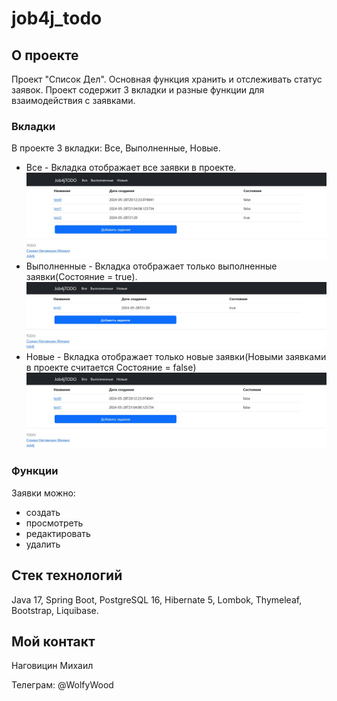 # job4j_todo

## О проекте

Проект "Список Дел". Основная функция хранить и отслеживать статус заявок. Проект содержит 3 вкладки и разные функции для взаимодействия с заявками.

### Вкладки

В проекте 3 вкладки: Все, Выполненные, Новые.

* Все - Вкладка отображает все заявки в проекте. ![ViewALL](img/ViewALL.jpg)
* Выполненные - Вкладка отображает только выполненные заявки(Состояние = true). ![ViewTrue](img/ViewTrue.jpg)
* Новые - Вкладка отображает только новые заявки(Новыми заявками в проекте считается Состояние = false) ![ViewFalse](img/ViewFalse.jpg)

### Функции

Заявки можно: 

* создать
* просмотреть
* редактировать
* удалить

## Стек технологий

Java 17, Spring Boot, PostgreSQL 16, Hibernate 5, Lombok, Thymeleaf, Bootstrap, Liquibase.

## Мой контакт 

Наговицин Михаил

Телеграм: @WolfyWood